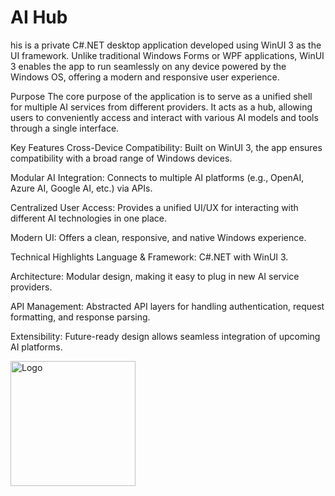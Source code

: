# AI Hub
his is a private C#.NET desktop application developed using WinUI 3 as the UI framework. Unlike traditional Windows Forms or WPF applications, WinUI 3 enables the app to run seamlessly on any device powered by the Windows OS, offering a modern and responsive user experience.

Purpose
The core purpose of the application is to serve as a unified shell for multiple AI services from different providers. It acts as a hub, allowing users to conveniently access and interact with various AI models and tools through a single interface.

Key Features
Cross-Device Compatibility: Built on WinUI 3, the app ensures compatibility with a broad range of Windows devices.

Modular AI Integration: Connects to multiple AI platforms (e.g., OpenAI, Azure AI, Google AI, etc.) via APIs.

Centralized User Access: Provides a unified UI/UX for interacting with different AI technologies in one place.

Modern UI: Offers a clean, responsive, and native Windows experience.

Technical Highlights
Language & Framework: C#.NET with WinUI 3.

Architecture: Modular design, making it easy to plug in new AI service providers.

API Management: Abstracted API layers for handling authentication, request formatting, and response parsing.

Extensibility: Future-ready design allows seamless integration of upcoming AI platforms.

<img src="[Assets/StoreLogo.png](https://github.com/ysfb2000/AI-Hub/blob/master/AITest2/Assets/Wide310x150Logo.scale-200.png)" alt="Logo" width="200"/>
